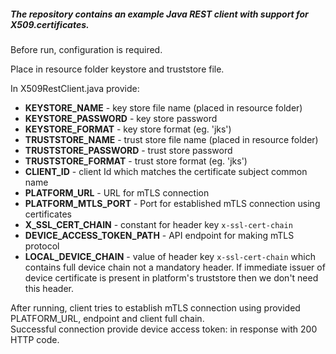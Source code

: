 ##### The repository contains an example Java REST client with support for X509.certificates.  

Before run, configuration is required. 

Place in resource folder keystore and truststore file. 

In X509RestClient.java provide:


* **KEYSTORE_NAME** -  key store file name (placed in resource folder)  
* **KEYSTORE_PASSWORD** - key store password
* **KEYSTORE_FORMAT** - key store format (eg. 'jks')  
* **TRUSTSTORE_NAME** - trust store file name (placed in resource folder)  
* **TRUSTSTORE_PASSWORD** - trust store password  
* **TRUSTSTORE_FORMAT** - trust store format (eg. 'jks')  
* **CLIENT_ID** - client Id which matches the certificate subject common name  
* **PLATFORM_URL** - URL for mTLS connection
* **PLATFORM_MTLS_PORT** - Port for established mTLS connection using certificates
* **X_SSL_CERT_CHAIN** - constant for header key `x-ssl-cert-chain`
* **DEVICE_ACCESS_TOKEN_PATH** - API endpoint for making mTLS protocol
* **LOCAL_DEVICE_CHAIN** - value of header key `x-ssl-cert-chain` which contains full device chain not a mandatory header. If immediate issuer of device certificate is present in platform's truststore then we don't need this header.


After running, client tries to establish mTLS connection using provided PLATFORM_URL, endpoint and client full chain.  
Successful connection provide device access token: in response with 200 HTTP code.